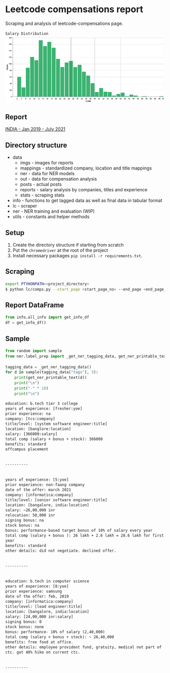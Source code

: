 # Leetcode compensations report
Scraping and analysis of leetcode-compensations page.

`Salary Distribution`
![Salary](data/imgs/all_lpa.png)

## Report
[INDIA - Jan 2019 - July 2021](data/reports/report.md)


## Directory structure
- data
    - imgs - images for reports
    - mappings - standardized company, location and title mappings
    - ner - data for NER models
    - out - data for compensation analysis
    - posts - actual posts
    - reports - salary analysis by companies, titles and experience
    - stats - scraping stats
- info - functions to get tagged data as well as final data in tabular format
- lc - scraper
- ner - NER training and evaluation (WIP)
- utils - constants and helper methods

## Setup
1. Create the directory structure if starting from scratch
2. Put the `chromedriver` at the root of the project
3. Install necessary packages `pip install -r requirements.txt`.

## Scraping
```bash
export PTYHONPATH=<project_directory>
$ python lc/comps.py --start_page <start_page_no> --end_page <end_page_no>
```

## Report DataFrame
```python
from info.all_info import get_info_df
df = get_info_df()
```

## Sample
```python
from random import sample
from ner.label_prep import _get_ner_tagging_data, get_ner_printable_text

tagging_data = _get_ner_tagging_data()
for d in sample(tagging_data["tags"], 3):
    print(get_ner_printable_text(d))
    print("\n")
    print("-" * 10)
    print("\n")
```

```text
education: b.tech tier 3 college
years of experience: [fresher:yoe]
prior experience: na
company: [tcs:company]
title/level: [system software engineer:title]
location: [banglore:location]
salary: [366000:salary]
total comp (salary + bonus + stock): 366000
benefits: standard
offcampus placement


----------


years of experience: [5:yoe]
prior experience: non-faang company
date of the offer: march 2021
company: [informatica:company]
title/level: [senior software engineer:title]
location: [bangalore, india:location]
salary: ~26,00,000 inr
relocation: 50,000 inr
signing bonus: na
stock bonus: na
bonus: performance-based target bonus of 10% of salary every year
total comp (salary + bonus ): 26 lakh + 2.6 lakh = 28.6 lakh for first year
benefits: standard
other details: did not negotiate. declined offer.


----------


education: b.tech in computer science
years of experience: [8:yoe]
prior experience: samsung
date of the offer: feb, 2019
company: [informatica:company]
title/level: [lead engineer:title]
location: [bangalore, india:location]
salary: [24,00,000 inr:salary]
signing bonus: 0
stock bonus: none
bonus: performance- 10% of salary (2,40,000)
total comp (salary + bonus + stock): ~ 26,40,000
benefits: free food at office.
other details: employee provident fund, gratuity, medical not part of ctc. got 40% hike on current ctc.


----------
```
